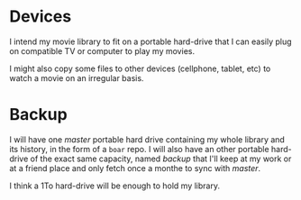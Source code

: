 Devices
=======

I intend my movie library to fit on a portable hard-drive that I can easily
plug on compatible TV or computer to play my movies.

I might also copy some files to other devices (cellphone, tablet, etc) to watch
a movie on an irregular basis.

Backup
======

I will have one *master* portable hard drive containing my whole library and
its history, in the form of a `boar` repo. I will also have an other portable
hard-drive of the exact same capacity, named *backup* that I'll keep at my work
or at a friend place and only fetch once a monthe to sync with *master*.

I think a 1To hard-drive will be enough to hold my library.


